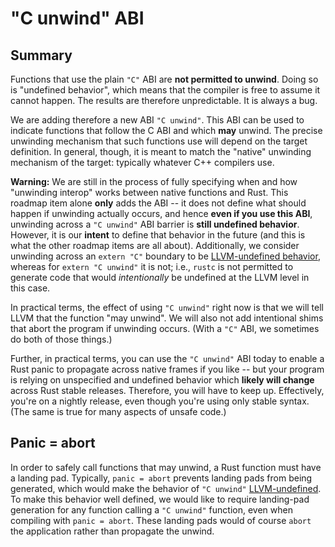 # "C unwind" ABI

## Summary

Functions that use the plain `"C"` ABI are **not permitted to unwind**.
Doing so is "undefined behavior", which means that the compiler is free
to assume it cannot happen. The results are therefore unpredictable.
It is always a bug.

We are adding therefore a new ABI `"C unwind"`. This ABI can be used
to indicate functions that follow the C ABI and which **may** unwind.
The precise unwinding mechanism that such functions use will depend on
the target definition. In general, though, it is meant to match the
"native" unwinding mechanism of the target: typically whatever C++
compilers use.

**Warning:** We are still in the process of fully specifying when and
how "unwinding interop" works between native functions and Rust. This
roadmap item alone **only** adds the ABI -- it does not define what
should happen if unwinding actually occurs, and hence **even if you
use this ABI**, unwinding across a `"C unwind"` ABI barrier is **still
undefined behavior**. However, it is our **intent** to define that
behavior in the future (and this is what the other roadmap items
are all about). Additionally, we consider unwinding across an `extern "C"`
boundary to be [LLVM-undefined behavior][LLVM-UB], whereas for
`extern "C unwind"` it is not; i.e., `rustc` is not permitted to generate
code that would _intentionally_ be undefined at the LLVM level in this case.

In practical terms, the effect of using `"C unwind"` right now is that
we will tell LLVM that the function "may unwind". We will also not add
intentional shims that abort the program if unwinding occurs. (With a
`"C"` ABI, we sometimes do both of those things.)

Further, in practical terms, you can use the `"C unwind"` ABI today to
enable a Rust panic to propagate across native frames if you like --
but your program is relying on unspecified and undefined behavior
which **likely will change** across Rust stable releases. Therefore,
you will have to keep up. Effectively, you're on a nightly release,
even though you're using only stable syntax. (The same is true for
many aspects of unsafe code.)

[LLVM-UB]: ../spec-terminology.md#LLVM-undefined-behavior-or-LLVM-UB

## Panic = abort

In order to safely call functions that may unwind, a Rust function must have
a landing pad. Typically, `panic = abort` prevents landing pads from being
generated, which would make the behavior of `"C unwind"`
[LLVM-undefined][LLVM-UB]. To make this behavior well defined, we would like to
require landing-pad generation for any function calling a `"C unwind"`
function, even when compiling with `panic = abort`. These landing pads would of
course `abort` the application rather than propagate the unwind.
